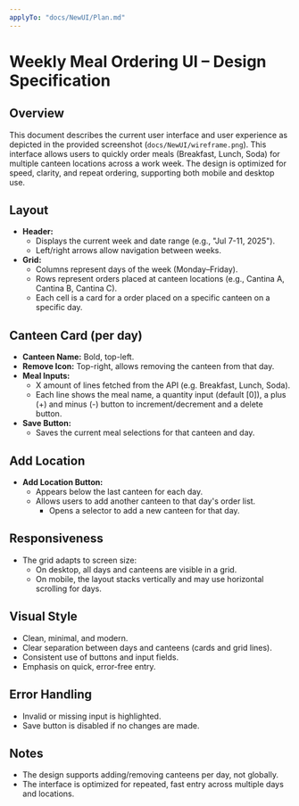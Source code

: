 ```yaml
---
applyTo: "docs/NewUI/Plan.md"
---
```


# Weekly Meal Ordering UI – Design Specification

## Overview

This document describes the current user interface and user experience as depicted in the provided screenshot (`docs/NewUI/wireframe.png`). This interface allows users to quickly order meals (Breakfast, Lunch, Soda) for multiple canteen locations across a work week. The design is optimized for speed, clarity, and repeat ordering, supporting both mobile and desktop use.

## Layout

- **Header:**
  - Displays the current week and date range (e.g., "Jul 7-11, 2025").
  - Left/right arrows allow navigation between weeks.
- **Grid:**
  - Columns represent days of the week (Monday–Friday).
  - Rows represent orders placed at canteen locations (e.g., Cantina A, Cantina B, Cantina C).
  - Each cell is a card for a order placed on a specific canteen on a specific day.

## Canteen Card (per day)

- **Canteen Name:** Bold, top-left.
- **Remove Icon:** Top-right, allows removing the canteen from that day.
- **Meal Inputs:**
  - X amount of lines fetched from the API (e.g. Breakfast, Lunch, Soda).
  - Each line shows the meal name, a quantity input (default [0]), a plus (+) and minus (-) button to increment/decrement and a delete button.
- **Save Button:**
  - Saves the current meal selections for that canteen and day.

## Add Location

- **Add Location Button:**
  - Appears below the last canteen for each day.
  - Allows users to add another canteen to that day's order list.
    - Opens a selector to add a new canteen for that day.

## Responsiveness

- The grid adapts to screen size:
  - On desktop, all days and canteens are visible in a grid.
  - On mobile, the layout stacks vertically and may use horizontal scrolling for days.

## Visual Style

- Clean, minimal, and modern.
- Clear separation between days and canteens (cards and grid lines).
- Consistent use of buttons and input fields.
- Emphasis on quick, error-free entry.

## Error Handling

- Invalid or missing input is highlighted.
- Save button is disabled if no changes are made.

## Notes

- The design supports adding/removing canteens per day, not globally.
- The interface is optimized for repeated, fast entry across multiple days and locations.
